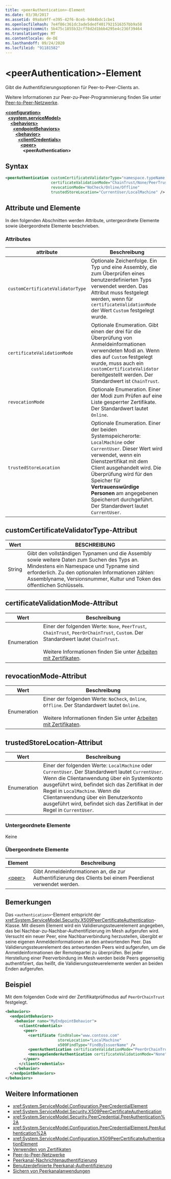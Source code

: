 ```yaml
---
title: <peerAuthentication>-Element
ms.date: 03/30/2017
ms.assetid: 09a8a9ff-e395-42f6-8ceb-9d44bdc1cbe1
ms.openlocfilehash: 7e4f86c361dc3ade5dedf4017921516357bb9a58
ms.sourcegitcommit: 5b475c1855b32cf78d2d1bbb4295e4c236f39464
ms.translationtype: MT
ms.contentlocale: de-DE
ms.lasthandoff: 09/24/2020
ms.locfileid: "91181582"
---
```

# <a name="peerauthentication-element"></a>\<peerAuthentication>-Element

Gibt die Authentifizierungsoptionen für Peer-to-Peer-Clients an.  
  
 Weitere Informationen zur Peer-zu-Peer-Programmierung finden Sie unter [Peer-to-Peer-Netzwerke](../../../wcf/feature-details/peer-to-peer-networking.md).  
  
[**\<configuration>**](../configuration-element.md)\
&nbsp;&nbsp;[**\<system.serviceModel>**](system-servicemodel.md)\
&nbsp;&nbsp;&nbsp;&nbsp;[**\<behaviors>**](behaviors.md)\
&nbsp;&nbsp;&nbsp;&nbsp;&nbsp;&nbsp;[**\<endpointBehaviors>**](endpointbehaviors.md)\
&nbsp;&nbsp;&nbsp;&nbsp;&nbsp;&nbsp;&nbsp;&nbsp;[**\<behavior>**](behavior-of-endpointbehaviors.md)\
&nbsp;&nbsp;&nbsp;&nbsp;&nbsp;&nbsp;&nbsp;&nbsp;&nbsp;&nbsp;[**\<clientCredentials>**](clientcredentials.md)\
&nbsp;&nbsp;&nbsp;&nbsp;&nbsp;&nbsp;&nbsp;&nbsp;&nbsp;&nbsp;&nbsp;&nbsp;[**\<peer>**](peer-of-clientcredentials-element.md)\
&nbsp;&nbsp;&nbsp;&nbsp;&nbsp;&nbsp;&nbsp;&nbsp;&nbsp;&nbsp;&nbsp;&nbsp;&nbsp;&nbsp;**\<peerAuthentication>**  
  
## <a name="syntax"></a>Syntax  
  
```xml  
<peerAuthentication customCertificateValidatorType="namespace.typeName, [,AssemblyName] [,Version=version number] [,Culture=culture] [,PublicKeyToken=token]"
                    certificateValidationMode="ChainTrust/None/PeerTrust/PeerOrChainTrust/Custom"
                    revocationMode="NoCheck/Online/Offline"
                    trustedStoreLocation="CurrentUser/LocalMachine" />
```  
  
## <a name="attributes-and-elements"></a>Attribute und Elemente  

 In den folgenden Abschnitten werden Attribute, untergeordnete Elemente sowie übergeordnete Elemente beschrieben.  
  
### <a name="attributes"></a>Attributes  
  
|attribute|Beschreibung|  
|---------------|-----------------|  
|`customCertificateValidatorType`|Optionale Zeichenfolge. Ein Typ und eine Assembly, die zum Überprüfen eines benutzerdefinierten Typs verwendet werden. Das Attribut muss festgelegt werden, wenn für `certificateValidationMode` der Wert `Custom` festgelegt wurde.|  
|`certificateValidationMode`|Optionale Enumeration. Gibt einen der drei für die Überprüfung von Anmeldeinformationen verwendeten Modi an. Wenn dies auf `Custom` festgelegt wurde, muss auch ein `customCertificateValidator` bereitgestellt werden. Der Standardwert ist `ChainTrust`.|  
|`revocationMode`|Optionale Enumeration. Einer der Modi zum Prüfen auf eine Liste gesperrter Zertifikate. Der Standardwert lautet `Online`.|  
|`trustedStoreLocation`|Optionale Enumeration. Einer der beiden Systemspeicherorte: `LocalMachine` oder `CurrentUser`. Dieser Wert wird verwendet, wenn ein Dienstzertifikat mit dem Client ausgehandelt wird. Die Überprüfung wird für den Speicher für **Vertrauenswürdige Personen** am angegebenen Speicherort durchgeführt. Der Standardwert lautet `CurrentUser`.|  
  
## <a name="customcertificatevalidatortype-attribute"></a>customCertificateValidatorType-Attribut  
  
|Wert|BESCHREIBUNG|  
|-----------|-----------------|  
|String|Gibt den vollständigen Typnamen und die Assembly sowie weitere Daten zum Suchen des Typs an. Mindestens ein Namespace und Typname sind erforderlich. Zu den optionalen Informationen zählen: Assemblyname, Versionsnummer, Kultur und Token des öffentlichen Schlüssels.|  
  
## <a name="certificatevalidationmode-attribute"></a>certificateValidationMode-Attribut  
  
|Wert|Beschreibung|  
|-----------|-----------------|  
|Enumeration|Einer der folgenden Werte: `None`, `PeerTrust`, `ChainTrust`, `PeerOrChainTrust`, `Custom`. Der Standardwert lautet `ChainTrust`.<br /><br /> Weitere Informationen finden Sie unter [Arbeiten mit Zertifikaten](../../../wcf/feature-details/working-with-certificates.md).|  
  
## <a name="revocationmode-attribute"></a>revocationMode-Attribut  
  
|Wert|Beschreibung|  
|-----------|-----------------|  
|Enumeration|Einer der folgenden Werte: `NoCheck`, `Online`, `Offline`. Der Standardwert lautet `Online`.<br /><br /> Weitere Informationen finden Sie unter [Arbeiten mit Zertifikaten](../../../wcf/feature-details/working-with-certificates.md).|  
  
## <a name="trustedstorelocation-attribute"></a>trustedStoreLocation-Attribut  
  
|Wert|Beschreibung|  
|-----------|-----------------|  
|Enumeration|Einer der folgenden Werte: `LocalMachine` oder `CurrentUser`. Der Standardwert lautet `CurrentUser`. Wenn die Clientanwendung über ein Systemkonto ausgeführt wird, befindet sich das Zertifikat in der Regel in `LocalMachine`. Wenn die Clientanwendung über ein Benutzerkonto ausgeführt wird, befindet sich das Zertifikat in der Regel in `CurrentUser`.|  
  
### <a name="child-elements"></a>Untergeordnete Elemente  

 Keine  
  
### <a name="parent-elements"></a>Übergeordnete Elemente  
  
|Element|Beschreibung|  
|-------------|-----------------|  
|[\<peer>](peer-of-clientcredentials-element.md)|Gibt Anmeldeinformationen an, die zur Authentifizierung des Clients bei einem Peerdienst verwendet werden.|  
  
## <a name="remarks"></a>Bemerkungen  

 Das `<authentication>`-Element entspricht der <xref:System.ServiceModel.Security.X509PeerCertificateAuthentication>-Klasse. Mit diesem Element wird ein Validierungssteuerelement angegeben, das bei Nachbar-zu-Nachbar-Authentifizierung im Mesh aufgerufen wird. Versucht ein neuer Peer, eine Nachbarverbindung herzustellen, übergibt er seine eigenen Anmeldeinformationen an den antwortenden Peer. Das Validierungssteuerelement des antwortenden Peers wird aufgerufen, um die Anmeldeinformationen der Remotepartei zu überprüfen. Bei jeder Herstellung einer Peerverbindung im Mesh werden beide Peers gegenseitig authentifziert, das heißt, die Validierungssteuerelemente werden an beiden Enden aufgerufen.  
  
## <a name="example"></a>Beispiel  

 Mit dem folgenden Code wird der Zertifikatprüfmodus auf `PeerOrChainTrust` festgelegt.  
  
```xml  
<behaviors>
  <endpointBehaviors>
    <behavior name="MyEndpointBehavior">
      <clientCredentials>
        <peer>
          <certificate findValue="www.contoso.com"
                       storeLocation="LocalMachine"
                       x509FindType="FindByIssuerName" />
          <peerAuthentication certificateValidationMode="PeerOrChainTrust" />
          <messageSenderAuthentication certificateValidationMode="None" />
        </peer>
      </clientCredentials>
    </behavior>
  </endpointBehaviors>
</behaviors>
```  
  
## <a name="see-also"></a>Weitere Informationen

- <xref:System.ServiceModel.Configuration.PeerCredentialElement>
- <xref:System.ServiceModel.Security.X509PeerCertificateAuthentication>
- <xref:System.ServiceModel.Security.PeerCredential.PeerAuthentication%2A>
- <xref:System.ServiceModel.Configuration.PeerCredentialElement.PeerAuthentication%2A>
- <xref:System.ServiceModel.Configuration.X509PeerCertificateAuthenticationElement>
- [Verwenden von Zertifikaten](../../../wcf/feature-details/working-with-certificates.md)
- [Peer-to-Peer-Netzwerke](../../../wcf/feature-details/peer-to-peer-networking.md)
- [Peerkanal-Nachrichtenauthentifizierung](/previous-versions/dotnet/netframework-3.5/aa967730(v=vs.90))
- [Benutzerdefinierte Peerkanal-Authentifizierung](/previous-versions/dotnet/netframework-3.5/ms751447(v=vs.90))
- [Sichern von Peerkanalanwendungen](../../../wcf/feature-details/securing-peer-channel-applications.md)
